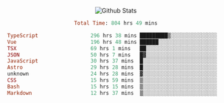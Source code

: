 <!DOCTYPE html>
<body>
<div align="center">
  
  ![Github Stats](https://github-readme-stats.vercel.app/api?username=verycrunchy&show_icons=true&theme=radical)

<!--START_SECTION:waka-->

```ruby
Total Time: 804 hrs 49 mins

TypeScript                 296 hrs 38 mins █████████▒░░░░░░░░░░░░░░░   36.87 %
Vue                        196 hrs 48 mins ██████░░░░░░░░░░░░░░░░░░░   24.46 %
TSX                        69 hrs 1 mins   ██░░░░░░░░░░░░░░░░░░░░░░░   08.58 %
JSON                       50 hrs 7 mins   █▓░░░░░░░░░░░░░░░░░░░░░░░   06.23 %
JavaScript                 30 hrs 37 mins  █░░░░░░░░░░░░░░░░░░░░░░░░   03.80 %
Astro                      29 hrs 28 mins  █░░░░░░░░░░░░░░░░░░░░░░░░   03.66 %
unknown                    24 hrs 28 mins  ▓░░░░░░░░░░░░░░░░░░░░░░░░   03.04 %
CSS                        15 hrs 59 mins  ▒░░░░░░░░░░░░░░░░░░░░░░░░   01.99 %
Bash                       15 hrs 15 mins  ▒░░░░░░░░░░░░░░░░░░░░░░░░   01.90 %
Markdown                   12 hrs 37 mins  ▒░░░░░░░░░░░░░░░░░░░░░░░░   01.57 %
```

<!--END_SECTION:waka-->
</div>
</body>
</html>

